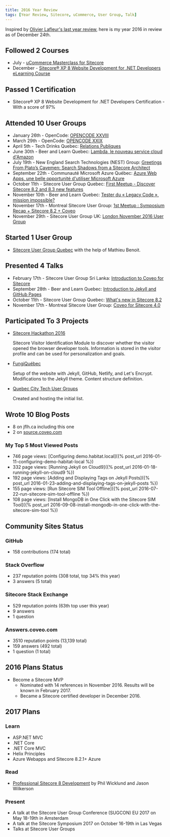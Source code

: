 ```yaml
---
title: 2016 Year Review
tags: [Year Review, Sitecore, uCommerce, User Group, Talk]
---
```


Inspired by [Olivier Lafleur's last year review](http://blog.olivierlafleur.com/2016/01/02/revue-annee-2015.html), here is my year 2016 in review as of December 24th.

<!-- more -->

## Followed 2 Courses

* July - [uCommerce Masterclass for Sitecore](http://www.ucommerce.net/en/support/ucommerce-master-class-training.aspx)
* December - [Sitecore® XP 8 Website Development for .NET Developers eLearning Course](https://elearning.sitecore.net/public/ContentDetails.aspx?id=ADA90A1B1DDD4CAF848234763A00135B)

## Passed 1 Certification

* Sitecore® XP 8 Website Development for .NET Developers Certification - With a score of 97%

## Attended 10 User Groups

* January 26th - OpenCode: [OPENCODE XXVIII](https://www.facebook.com/events/942419002499614/)
* March 29th - OpenCode: [OPENCODE XXIX](https://www.facebook.com/events/1581985035461803/)
* April 5th - Tech Drinks Quebec: [Relations Publiques](https://www.facebook.com/events/1544591349175120/)
* June 30th - Beer and Learn Quebec: [Lambda, le nouveau service cloud d'Amazon](https://www.eventbrite.ca/e/billets-lambda-le-nouveau-service-cloud-damazon-25866659876#)
* July 19th - New England Search Technologies (NEST) Group: [Greetings From Plato’s Cavemen: Search Shadows from a Sitecore Architect](https://www.meetup.com/New-England-Search-Technologies-NEST-Group/events/232234111/)
* September 22th - Communauté Microsoft Azure Québec: [Azure Web Apps, une belle opportunité d'utiliser Microsoft Azure](https://www.meetup.com/AzureQC/events/232734345/)
* October 11th - Sitecore User Group Quebec: [First Meetup - Discover Sitecore 8.2 and 8.3 new features](https://www.meetup.com/Sitecore-User-Group-Quebec/events/234373281/)
* November 10th - Beer and Learn Quebec: [Tester du « Legacy Code », mission impossible?](https://www.eventbrite.ca/e/billets-tester-du-legacy-code-mission-impossible-28933960254#)
* November 17th - Montreal Sitecore User Group: [1st Meetup : Symposium Recap + Sitecore 8.2 + Coveo](https://www.meetup.com/Montreal-Sitecore-User-Group/events/234644350/)
* November 29th - Sitecore User Group UK: [London November 2016 User Group](https://www.meetup.com/sug-uk/events/235300246/)

## Started 1 User Group

* [Sitecore User Group Quebec](https://www.meetup.com/Sitecore-User-Group-Quebec/) with the help of Mathieu Benoit.

## Presented 4 Talks

* February 17th - Sitecore User Group Sri Lanka: [Introduction to Coveo for Sitecore](https://www.meetup.com/sugsrilanka/events/228767075/)
* September 28th - Beer and Learn Quebec: [Introduction to Jekyll and GitHub Pages](https://www.eventbrite.ca/e/billets-introduction-a-jekyll-et-github-pages-27517280928#)
* October 11th - Sitecore User Group Quebec: [What's new in Sitecore 8.2](https://www.meetup.com/Sitecore-User-Group-Quebec/events/234373281/)
* November 17th - Montreal Sitecore User Group: [Coveo for Sitecore 4.0](https://www.meetup.com/Montreal-Sitecore-User-Group/events/234644350/)

## Participated To 3 Projects

* [Sitecore Hackathon 2016](https://www.youtube.com/watch?v=tamNwsiTMWg)

  Sitecore Visitor Identification Module to discover whether the visitor opened the browser developer tools. Information is stored in the visitor profile and can be used for personalization and goals.

* [FungiQuébec](https://www.fungiquebec.ca)

  Setup of the website with Jekyll, GitHub, Netlify, and Let's Encrypt. Modifications to the Jekyll theme. Content structure definition.

* [Quebec City Tech User Groups](https://github.com/jflheureux/Quebec-City-Tech-User-Groups)

  Created and hosting the initial list.

## Wrote 10 Blog Posts

* 8 on jflh.ca including this one
* 2 on [source.coveo.com](http://source.coveo.com/)

### My Top 5 Most Viewed Posts

* 746 page views: [Configuring demo.habitat.local]({% post_url 2016-01-11-configuring-demo-habitat-local %})
* 332 page views: [Running Jekyll on Cloud9]({% post_url 2016-01-18-running-jekyll-on-cloud9 %})
* 192 page views: [Adding and Displaying Tags on Jekyll Posts]({% post_url 2016-01-23-adding-and-displaying-tags-on-jekyll-posts %})
* 155 page views: [Run Sitecore SIM Tool Offline]({% post_url 2016-07-22-run-sitecore-sim-tool-offline %})
* 108 page views: [Install MongoDB in One Click with the Sitecore SIM Tool]({% post_url 2016-09-08-install-mongodb-in-one-click-with-the-sitecore-sim-tool %})

## Community Sites Status

### GitHub

* 158 contributions (174 total)

### Stack Overflow

* 237 reputation points (308 total, top 34% this year)
* 3 answers (5 total)

### Sitecore Stack Exchange

* 529 reputation points (63th top user this year)
* 9 answers
* 1 question

### Answers.coveo.com

* 3510 reputation points (13,139 total)
* 159 answers (492 total)
* 1 question (1 total)

## 2016 Plans Status

* Become a Sitecore MVP
  * Nominated with 14 references in November 2016. Results will be known in February 2017.
  * Became a Sitecore certified developer in December 2016.

## 2017 Plans

### Learn

* ASP.NET MVC
* .NET Core
* .NET Core MVC
* Helix Principles
* Azure Webapps and Sitecore 8.2.1+ Azure

### Read

* [Professional Sitecore 8 Development](http://www.apress.com/us/book/9781484222911) by Phil Wicklund and Jason Wilkerson

### Present

* A talk at the Sitecore User Group Conference (SUGCON) EU 2017 on May 18-19th in Amsterdam
* A talk at the Sitecore Symposium 2017 on October 16-19th in Las Vegas
* Talks at Sitecore User Groups